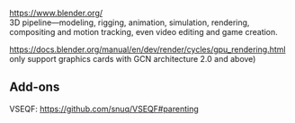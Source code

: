 https://www.blender.org/  
3D pipeline—modeling, rigging, animation, simulation, rendering, compositing and motion tracking, even video editing and game creation.

https://docs.blender.org/manual/en/dev/render/cycles/gpu_rendering.html  
only support graphics cards with GCN architecture 2.0 and above)

## Add-ons
VSEQF: https://github.com/snuq/VSEQF#parenting